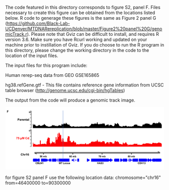The code featured in this directory corresponds to figure S2, panel F. Files necessary to create this figure can be obtained from the locations listed below. R code to generage these figures is the same as Figure 2 panel G (https://github.com/Black-Lab-UCDenver/MTDNARereplication/blob/master/Figure2%20panel%20G/genomicTrack.r). Please note that Gviz can be difficult to install, and requires R version 3.6. Make sure you have Rcurl working and updated on your machine prior to instillation of Gviz. If you do choose to run the R program in this directory, please change the working directory in the code to the location of the input files.

The input files for this program include:

Human rerep-seq data from GEO GSE165865

hg38.refGene.gtf - This file contains reference gene information from UCSC table browser (http://genome.ucsc.edu/cgi-bin/hgTables)

The output from the code will produce a genomic track image.

![alt text](https://github.com/Black-Lab-UCDenver/MTDNARereplication/blob/master/images/sup2F.png?raw=true)

for figure S2 panel F use the following location data:
chromosome="chr16"
from=46400000 
to=90300000
